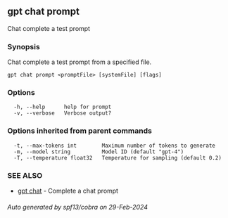 ## gpt chat prompt

Chat complete a test prompt

### Synopsis

Chat complete a test prompt from a specified file.

```
gpt chat prompt <promptFile> [systemFile] [flags]
```

### Options

```
  -h, --help      help for prompt
  -v, --verbose   Verbose output?
```

### Options inherited from parent commands

```
  -t, --max-tokens int        Maximum number of tokens to generate
  -m, --model string          Model ID (default "gpt-4")
  -T, --temperature float32   Temperature for sampling (default 0.2)
```

### SEE ALSO

* [gpt chat](gpt_chat.md)	 - Complete a chat prompt

###### Auto generated by spf13/cobra on 29-Feb-2024
